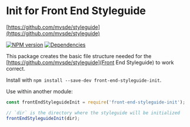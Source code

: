 # Init for Front End Styleguide
[https://github.com/mvsde/styleguide](https://github.com/mvsde/styleguide)

[![NPM version][npm-image]][npm-url] [![Dependencies][dependencies-image]][npm-url]

This package creates the basic file structure needed for the [https://github.com/mvsde/styleguide](Front End Styleguide) to work correct.

Install with `npm install --save-dev front-end-styleguide-init`.

Use within another module:
```js
const frontEndStyleguideInit = require('front-end-styleguide-init');

// `dir` is the directory where the styleguide will be initialized
frontEndStyleguideInit(dir);
```


[npm-image]: https://img.shields.io/npm/v/front-end-styleguide-init.svg?style=flat-square
[npm-url]: https://www.npmjs.com/package/front-end-styleguide-init

[dependencies-image]: https://img.shields.io/david/mvsde/styleguide-init.svg?style=flat-square
